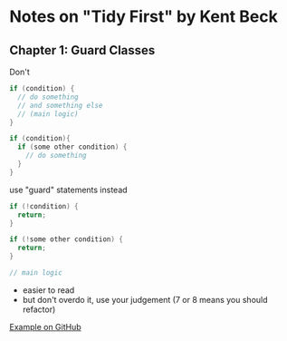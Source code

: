 # Notes on "Tidy First" by Kent Beck

## Chapter 1: Guard Classes

Don't
```java
if (condition) {
  // do something
  // and something else
  // (main logic)
}
```
```java
if (condition){
  if (some other condition) {
    // do something
  }
}
```

use "guard" statements instead
```java
if (!condition) {
  return;
}

if (!some other condition) {
  return;
}

// main logic
```

* easier to read
* but don't overdo it, use your judgement (7 or 8 means you should refactor)

[Example on GitHub](https://github.com/Bogdanp/dramatiq/pull/470/files)